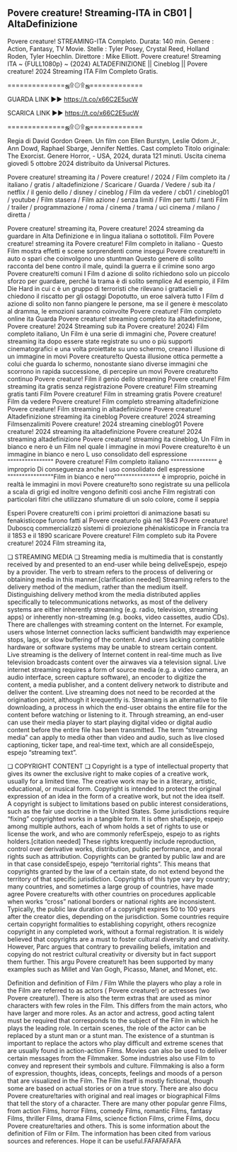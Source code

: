 ## Povere creature! Streaming-ITA in CB01 | AltaDefinizione

Povere creature! STREAMING-ITA Completo. Durata: 140 min. Genere : Action, Fantasy, TV Movie. Stelle : Tyler Posey, Crystal Reed, Holland Roden, Tyler Hoechlin. Direttore : Mike Elliott. Povere creature! Streaming ITA ~ {FULL1080p} ~ {2024} ALTADEFINIZIONE || Cineblog || Povere creature! 2024 Streaming ITA Film Completo Gratis.

==============ஜ۩۞۩ஜ=============

GUARDA LINK ►► https://t.co/x66C2E5ucW

SCARICA LINK ►► https://t.co/x66C2E5ucW

==============ஜ۩۞۩ஜ=============

Regia di David Gordon Green. Un film con Ellen Burstyn, Leslie Odom Jr., Ann Dowd, Raphael Sbarge, Jennifer Nettles. Cast completo Titolo originale: The Exorcist. Genere Horror, - USA, 2024, durata 121 minuti. Uscita cinema giovedì 5 ottobre 2024 distribuito da Universal Pictures.

Povere creature! streaming ita / Povere creature! / 2024 / Film completo ita / italiano / gratis / altadefinizione / Scaricare / Guarda / Vedere / sub ita / netflix / il genio dello / disney / cineblog / Film da vedere / cb01 / cineblog01 / youtube / Film stasera / Film azione / senza limiti / Film per tutti / tanti Film / trailer / programmazione / roma / cinema / trama / uci cinema / milano / diretta /

Povere creature! streaming ita, Povere creature! 2024 streaming da guardare in Alta Definizione e in lingua italiana o sottotitoli. Film Povere creature! streaming ita Povere creature! Film completo in italiano - Questo Film mostra effetti e scene sorprendenti come insegui Povere creature!ti in auto o spari che coinvolgono uno stuntman Questo genere di solito racconta del bene contro il male, quindi la guerra e il crimine sono argo Povere creature!ti comuni I Film d azione di solito richiedono solo un piccolo sforzo per guardare, perché la trama è di solito semplice Ad esempio, il Film Die Hard in cui c è un gruppo di terroristi che rilevano i grattacieli e chiedono il riscatto per gli ostaggi Dopotutto, un eroe salverà tutto I Film d azione di solito non fanno piangere le persone, ma se il genere è mescolato al dramma, le emozioni saranno coinvolte Povere creature! Film completo online ita Guarda Povere creature! streaming completo ita altadefinizione, Povere creature! 2024 Streaming sub ita Povere creature! 2024) Film completo italiano, Un Film è una serie di immagini che, Povere creature! streaming ita dopo essere state registrate su uno o più supporti cinematografici e una volta proiettate su uno schermo, creano l illusione di un immagine in movi Povere creature!to Questa illusione ottica permette a colui che guarda lo schermo, nonostante siano diverse immagini che scorrono in rapida successione, di percepire un movi Povere creature!to continuo Povere creature! Film il genio dello streaming Povere creature! Film streaming ita gratis senza registrazione Povere creature! Film streaming gratis tanti Film Povere creature! Film in streaming gratis Povere creature! Film da vedere Povere creature! Film completo streaming altadefinizione Povere creature! Film streaming in altadefinizione Povere creature! Altadefinizione streaming ita cineblog Povere creature! 2024 streaming Filmsenzalimiti Povere creature! 2024 streaming cineblog01 Povere creature! 2024 streaming ita altadefinizione Povere creature! 2024 streaming altadefinizione Povere creature! streaming ita cineblog, Un Film in bianco e nero è un Film nel quale l immagine in movi Povere creature!to è un immagine in bianco e nero L uso consolidato dell espressione """""""""""""""" Povere creature! Film completo italiano """""""""""""""" è improprio Di conseguenza anche l uso consolidato dell espressione """"""""""""""""Film in bianco e nero"""""""""""""""" è improprio, poiché in realtà le immagini in movi Povere creature!to sono registrate su una pellicola a scala di grigi ed inoltre vengono definiti così anche Film registrati con particolari filtri che utilizzano sfumature di un solo colore, come il seppia

Esperi Povere creature!ti con i primi proiettori di animazione basati su fenakisticope furono fatti al Povere creature!o già nel 1843 Povere creature! Duboscq commercializzò sistemi di proiezione phénakisticope in Francia tra il 1853 e il 1890 scaricare Povere creature! Film completo sub ita Povere creature! 2024 Film streaming ita,

❏ STREAMING MEDIA ❏ Streaming media is multimedia that is constantly received by and presented to an end-user while being deliveEspejo, espejo by a provider. The verb to stream refers to the process of delivering or obtaining media in this manner.[clarification needed] Streaming refers to the delivery method of the medium, rather than the medium itself. Distinguishing delivery method krom the media distributed applies specifically to telecommunications networks, as most of the delivery systems are either inherently streaming (e.g. radio, television, streaming apps) or inherently non-streaming (e.g. books, video cassettes, audio CDs). There are challenges with streaming content on the Internet. For example, users whose Internet connection lacks sufficient bandwidth may experience stops, lags, or slow buffering of the content. And users lacking compatible hardware or software systems may be unable to stream certain content. Live streaming is the delivery of Internet content in real-time much as live television broadcasts content over the airwaves via a television signal. Live internet streaming requires a form of source media (e.g. a video camera, an audio interface, screen capture software), an encoder to digitize the content, a media publisher, and a content delivery network to distribute and deliver the content. Live streaming does not need to be recorded at the origination point, although it krequently is. Streaming is an alternative to file downloading, a process in which the end-user obtains the entire file for the content before watching or listening to it. Through streaming, an end-user can use their media player to start playing digital video or digital audio content before the entire file has been transmitted. The term “streaming media” can apply to media other than video and audio, such as live closed captioning, ticker tape, and real-time text, which are all consideEspejo, espejo “streaming text”.

❏ COPYRIGHT CONTENT ❏ Copyright is a type of intellectual property that gives its owner the exclusive right to make copies of a creative work, usually for a limited time. The creative work may be in a literary, artistic, educational, or musical form. Copyright is intended to protect the original expression of an idea in the form of a creative work, but not the idea itself. A copyright is subject to limitations based on public interest considerations, such as the fair use doctrine in the United States. Some jurisdictions require “fixing” copyrighted works in a tangible form. It is often shaEspejo, espejo among multiple authors, each of whom holds a set of rights to use or license the work, and who are commonly referEspejo, espejo to as rights holders.[citation needed] These rights krequently include reproduction, control over derivative works, distribution, public performance, and moral rights such as attribution. Copyrights can be granted by public law and are in that case consideEspejo, espejo “territorial rights”. This means that copyrights granted by the law of a certain state, do not extend beyond the territory of that specific jurisdiction. Copyrights of this type vary by country; many countries, and sometimes a large group of countries, have made agree Povere creature!ts with other countries on procedures applicable when works “cross” national borders or national rights are inconsistent. Typically, the public law duration of a copyright expires 50 to 100 years after the creator dies, depending on the jurisdiction. Some countries require certain copyright formalities to establishing copyright, others recognize copyright in any completed work, without a formal registration. It is widely believed that copyrights are a must to foster cultural diversity and creativity. However, Parc argues that contrary to prevailing beliefs, imitation and copying do not restrict cultural creativity or diversity but in fact support them further. This argu Povere creature!t has been supported by many examples such as Millet and Van Gogh, Picasso, Manet, and Monet, etc.

Definition and definition of Film / Film While the players who play a role in the Film are referred to as actors ( Povere creature!) or actresses (wo Povere creature!). There is also the term extras that are used as minor characters with few roles in the Film. This differs from the main actors, who have larger and more roles. As an actor and actress, good acting talent must be required that corresponds to the subject of the Film in which he plays the leading role. In certain scenes, the role of the actor can be replaced by a stunt man or a stunt man. The existence of a stuntman is important to replace the actors who play difficult and extreme scenes that are usually found in action-action Films. Movies can also be used to deliver certain messages from the Filmmaker. Some industries also use Film to convey and represent their symbols and culture. Filmmaking is also a form of expression, thoughts, ideas, concepts, feelings and moods of a person that are visualized in the Film. The Film itself is mostly fictional, though some are based on actual stories or on a true story. There are also docu Povere creature!taries with original and real images or biographical Films that tell the story of a character. There are many other popular genre Films, from action Films, horror Films, comedy Films, romantic Films, fantasy Films, thriller Films, drama Films, science fiction Films, crime Films, docu Povere creature!taries and others. This is some information about the definition of Film or Film. The information has been cited from various sources and references. Hope it can be useful.FAFAFAFAFA
